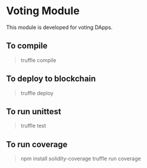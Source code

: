 # Voting Module

This module is developed for voting DApps.


## To compile
> truffle compile

## To deploy to blockchain
> truffle deploy

## To run unittest
> truffle test

## To run coverage
> npm install solidity-coverage
> truffle run coverage